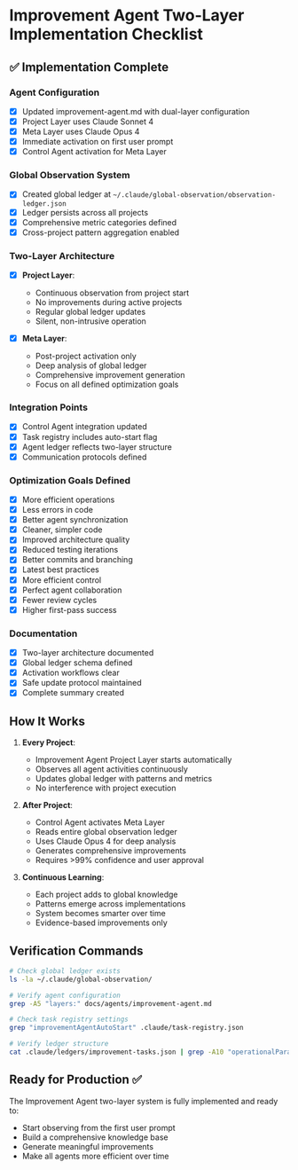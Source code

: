 # Improvement Agent Two-Layer Implementation Checklist

## ✅ Implementation Complete

### Agent Configuration
- [x] Updated improvement-agent.md with dual-layer configuration
- [x] Project Layer uses Claude Sonnet 4
- [x] Meta Layer uses Claude Opus 4
- [x] Immediate activation on first user prompt
- [x] Control Agent activation for Meta Layer

### Global Observation System
- [x] Created global ledger at `~/.claude/global-observation/observation-ledger.json`
- [x] Ledger persists across all projects
- [x] Comprehensive metric categories defined
- [x] Cross-project pattern aggregation enabled

### Two-Layer Architecture
- [x] **Project Layer**:
  - Continuous observation from project start
  - No improvements during active projects
  - Regular global ledger updates
  - Silent, non-intrusive operation
  
- [x] **Meta Layer**:
  - Post-project activation only
  - Deep analysis of global ledger
  - Comprehensive improvement generation
  - Focus on all defined optimization goals

### Integration Points
- [x] Control Agent integration updated
- [x] Task registry includes auto-start flag
- [x] Agent ledger reflects two-layer structure
- [x] Communication protocols defined

### Optimization Goals Defined
- [x] More efficient operations
- [x] Less errors in code
- [x] Better agent synchronization
- [x] Cleaner, simpler code
- [x] Improved architecture quality
- [x] Reduced testing iterations
- [x] Better commits and branching
- [x] Latest best practices
- [x] More efficient control
- [x] Perfect agent collaboration
- [x] Fewer review cycles
- [x] Higher first-pass success

### Documentation
- [x] Two-layer architecture documented
- [x] Global ledger schema defined
- [x] Activation workflows clear
- [x] Safe update protocol maintained
- [x] Complete summary created

## How It Works

1. **Every Project**:
   - Improvement Agent Project Layer starts automatically
   - Observes all agent activities continuously
   - Updates global ledger with patterns and metrics
   - No interference with project execution

2. **After Project**:
   - Control Agent activates Meta Layer
   - Reads entire global observation ledger
   - Uses Claude Opus 4 for deep analysis
   - Generates comprehensive improvements
   - Requires >99% confidence and user approval

3. **Continuous Learning**:
   - Each project adds to global knowledge
   - Patterns emerge across implementations
   - System becomes smarter over time
   - Evidence-based improvements only

## Verification Commands

```bash
# Check global ledger exists
ls -la ~/.claude/global-observation/

# Verify agent configuration
grep -A5 "layers:" docs/agents/improvement-agent.md

# Check task registry settings
grep "improvementAgentAutoStart" .claude/task-registry.json

# Verify ledger structure
cat .claude/ledgers/improvement-tasks.json | grep -A10 "operationalParameters"
```

## Ready for Production ✅

The Improvement Agent two-layer system is fully implemented and ready to:
- Start observing from the first user prompt
- Build a comprehensive knowledge base
- Generate meaningful improvements
- Make all agents more efficient over time